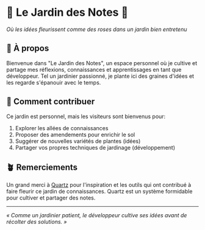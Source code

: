 # 🌹 Le Jardin des Notes 🌹

*Où les idées fleurissent comme des roses dans un jardin bien entretenu*

## 🌱 À propos

Bienvenue dans "Le Jardin des Notes", un espace personnel où je cultive et partage mes réflexions, connaissances et apprentissages en tant que développeur. Tel un jardinier passionné, je plante ici des graines d'idées et les regarde s'épanouir avec le temps.


## 🌹 Comment contribuer

Ce jardin est personnel, mais les visiteurs sont bienvenus pour:
1. Explorer les allées de connaissances
2. Proposer des amendements pour enrichir le sol
3. Suggérer de nouvelles variétés de plantes (idées)
4. Partager vos propres techniques de jardinage (développement)


## 🪴 Remerciements                   

Un grand merci à [Quartz](https://quartz.jzhao.xyz/) pour l'inspiration et les outils qui ont contribué à faire fleurir ce jardin de connaissances. Quartz est un système formidable pour cultiver et partager des notes.

---

*« Comme un jardinier patient, le développeur cultive ses idées avant de récolter des solutions. »*
